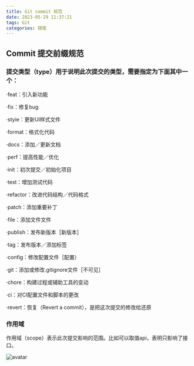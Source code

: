 ```yaml
---
title: Git commit 规范
date: 2023-05-29 11:37:21
tags: Git
categories: 随笔
---
```

## Commit 提交前缀规范

### 提交类型（type）用于说明此次提交的类型，需要指定为下面其中一个：

·feat：引入新功能

·fix：修复bug

·styie：更新UI样式文件

·format：格式化代码

·docs：添加／更新文档

·perf：提高性能／优化

·init：初次提交／初始化项目

<!-- more -->

·test：增加测试代码

·refactor：改进代码结构／代码格式

·patch：添加重要补丁

·file：添加文件文件

·publish：发布新版本［新版本］

·tag：发布版本／添加标签

·config：修改配置文件［配置）

·git：添加或修改.gitignore文件［不可见］

·chore：构建过程或辅助工具的变动

·ci：对CI配置文件和脚本的更改

·revert：恢复（Revert a commit），是把这次提交的修改给还原

### 作用域

作用域（scope）表示此次提交影响的范围。比如可以取值api，表明只影响了接口。

![avatar](https://img.wuzhouboy.top/blog/b63cffab8b5a_21.jpeg)
